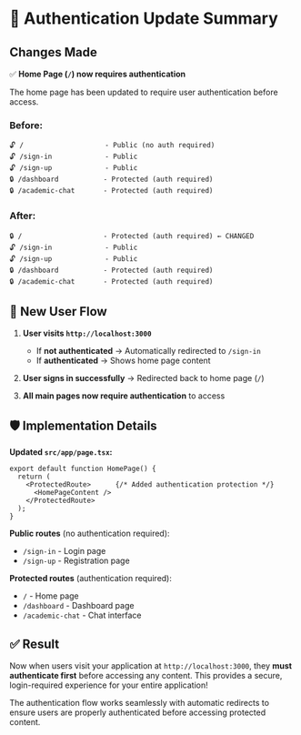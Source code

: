 # 🔐 Authentication Update Summary

## Changes Made

✅ **Home Page (`/`) now requires authentication**

The home page has been updated to require user authentication before access.

### Before:
```
🔓 /                    - Public (no auth required)
🔓 /sign-in             - Public  
🔓 /sign-up             - Public
🔒 /dashboard           - Protected (auth required)
🔒 /academic-chat       - Protected (auth required)
```

### After:
```
🔒 /                    - Protected (auth required) ← CHANGED
🔓 /sign-in             - Public  
🔓 /sign-up             - Public
🔒 /dashboard           - Protected (auth required)
🔒 /academic-chat       - Protected (auth required)
```

## 🔄 New User Flow

1. **User visits `http://localhost:3000`**
   - If **not authenticated** → Automatically redirected to `/sign-in`
   - If **authenticated** → Shows home page content

2. **User signs in successfully** → Redirected back to home page (`/`)

3. **All main pages now require authentication** to access

## 🛡️ Implementation Details

**Updated `src/app/page.tsx`:**
```tsx
export default function HomePage() {
  return (
    <ProtectedRoute>      {/* Added authentication protection */}
      <HomePageContent />
    </ProtectedRoute>
  );
}
```

**Public routes** (no authentication required):
- `/sign-in` - Login page
- `/sign-up` - Registration page

**Protected routes** (authentication required):
- `/` - Home page
- `/dashboard` - Dashboard page  
- `/academic-chat` - Chat interface

## ✅ Result

Now when users visit your application at `http://localhost:3000`, they **must authenticate first** before accessing any content. This provides a secure, login-required experience for your entire application!

The authentication flow works seamlessly with automatic redirects to ensure users are properly authenticated before accessing protected content.

